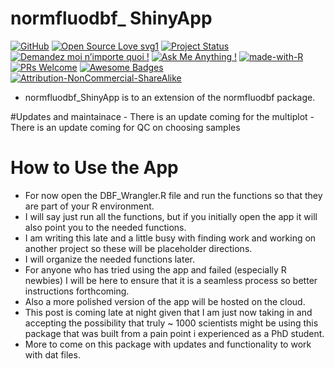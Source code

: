 
<!-- README.md is generated from README.Rmd. Please edit that file -->

# normfluodbf\_ ShinyApp

[![GitHub](https://badgen.net/badge/icon/github?icon=github&label)](https://github.com/AlphaPrime7/normfluodbf_ShinyApp)
[![Open Source Love
svg1](https://badges.frapsoft.com/os/v1/open-source.svg?v=103)](https://github.com/AlphaPrime7/normfluodbf_ShinyApp)
[![Project
Status](https://www.repostatus.org/badges/latest/wip.svg)](https://github.com/AlphaPrime7/normfluodbf_ShinyApp/graphs/contributors)
[![Demandez moi n’importe quoi
!](https://img.shields.io/badge/Demandez%20moi-n'%20importe%20quoi-1abc9c.svg)](mailto:awesome.tingwei@outlook.com)
[![Ask Me Anything
!](https://img.shields.io/badge/Ask%20me-anything-1abc9c.svg)](mailto:awesome.tingwei@outlook.com)
[![made-with-R](https://img.shields.io/badge/Made%20with-Rstudio-1f425f.svg)](https://www.rstudio.com/categories/rstudio-ide/)
[![PRs
Welcome](https://img.shields.io/badge/PRs-welcome-brightgreen.svg?style=flat-square)](http://makeapullrequest.com)
[![Awesome
Badges](https://img.shields.io/badge/badges-awesome-green.svg)](https://github.com/Naereen/badges)
[![Attribution-NonCommercial-ShareAlike](https://licensebuttons.net/i/l/by-nc-sa/000000/ff/ff/ff/88x31.png)](https://creativecommons.org/licenses/by-nc-sa/2.0/)

- normfluodbf_ShinyApp is to an extension of the normfluodbf package.

\#Updates and maintainace - There is an update coming for the
multiplot - There is an update coming for QC on choosing samples

# How to Use the App

- For now open the DBF_Wrangler.R file and run the functions so that
  they are part of your R environment.
- I will say just run all the functions, but if you initially open the
  app it will also point you to the needed functions.
- I am writing this late and a little busy with finding work and working
  on another project so these will be placeholder directions.
- I will organize the needed functions later.
- For anyone who has tried using the app and failed (especially R
  newbies) I will be here to ensure that it is a seamless process so
  better instructions forthcoming.
- Also a more polished version of the app will be hosted on the cloud.
- This post is coming late at night given that I am just now taking in
  and accepting the possibility that truly ~ 1000 scientists might be
  using this package that was built from a pain point i experienced as a
  PhD student.
- More to come on this package with updates and functionality to work
  with dat files.
